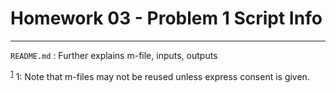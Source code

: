 # Homework 03 - Problem 1 Script Info
---
`README.md` : Further explains m-file, inputs, outputs    

<sup>[1](#footnoteUno)</sup>
<a name = "footnoteUno">1</a>: Note that m-files may not be reused unless express consent is given.  
